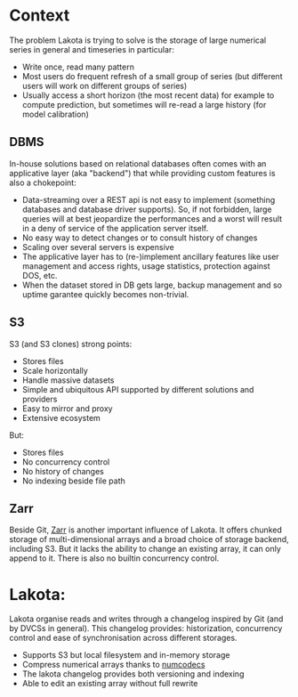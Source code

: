 

# Context

The problem Lakota is trying to solve is the storage of large
numerical series in general and timeseries in particular:

- Write once, read many pattern
- Most users do frequent refresh of a small group of series (but
  different users will work on different groups of series)
- Usually access a short horizon (the most recent data) for example to
  compute prediction, but sometimes will re-read a large history (for
  model calibration)


## DBMS

In-house solutions based on relational databases often comes with an
applicative layer (aka "backend") that while providing custom features
is also a chokepoint:

- Data-streaming over a REST api is not easy to implement (something
  databases and database driver supports). So, if not forbidden, large
  queries will at best jeopardize the performances and a worst will
  result in a deny of service of the application server itself.
- No easy way to detect changes or to consult history of changes
- Scaling over several servers is expensive
- The applicative layer has to (re-)implement ancillary features like
  user management and access rights, usage statistics, protection
  against DOS, etc.
- When the dataset stored in DB gets large, backup management and so
  uptime garantee quickly becomes non-trivial.


## S3

S3 (and S3 clones) strong points:

- Stores files
- Scale horizontally
- Handle massive datasets
- Simple and ubiquitous API supported by different solutions and providers
- Easy to mirror and proxy
- Extensive ecosystem 

But:

- Stores files
- No concurrency control
- No history of changes
- No indexing beside file path


## Zarr

Beside Git, [Zarr](zarr.readthedocs.io/) is another important
influence of Lakota. It offers chunked storage of multi-dimensional
arrays and a broad choice of storage backend, including S3. But it
lacks the ability to change an existing array, it can only append to
it. There is also no builtin concurrency control.


# Lakota:

Lakota organise reads and writes through a changelog inspired by Git
(and by DVCSs in general). This changelog provides: historization,
concurrency control and ease of synchronisation across different
storages.

- Supports S3 but local filesystem and in-memory storage
- Compress numerical arrays thanks to [numcodecs](https://numcodecs.readthedocs.io)
- The lakota changelog provides both versioning and indexing
- Able to edit an existing array without full rewrite


